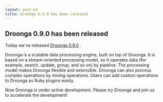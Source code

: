 ```yaml
---
layout: post.en
title: Droonga 0.9.0 has been released
---
```


Droonga 0.9.0 has been released
-------------------------------

Today we've released [Droonga
0.9.0](http://droonga.org/news/2014/01/29/release.html) .

Droonga is a scalable data processing engine, built on top of Groonga.
It is based on a stream-oriented processing model, so it operates data
(for example, search, update, group, and so on) by pipeline. The
processing model makes Droonga flexible and extensible. Droonga can also
process complex operations by mixing operations. Users can add custom
operations to Droonga as Ruby plugins easily.

Now Droonga is under active development. Please try Droonga and join us
to accelerate the development!
